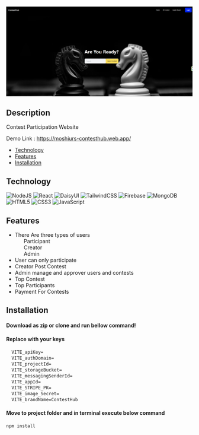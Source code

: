 
![Alt text](/src/img/contesthub-client.png)
## Description

Contest Participation Website
 
 Demo Link : <a>https://moshiurs-contesthub.web.app/

- [Technology](#Technology)
- [Features](#Features)
- [Installation](#Installation)

## Technology
![NodeJS](https://img.shields.io/badge/node.js-6DA55F?style=for-the-badge&logo=node.js&logoColor=white) ![React](https://img.shields.io/badge/react-%2320232a.svg?style=for-the-badge&logo=react&logoColor=%2361DAFB) ![DaisyUI](https://img.shields.io/badge/daisyui-5A0EF8?style=for-the-badge&logo=daisyui&logoColor=white) ![TailwindCSS](https://img.shields.io/badge/tailwindcss-%2338B2AC.svg?style=for-the-badge&logo=tailwind-css&logoColor=white)  ![Firebase](https://img.shields.io/badge/Firebase-039BE5?style=for-the-badge&logo=Firebase&logoColor=white) ![MongoDB](https://img.shields.io/badge/MongoDB-%234ea94b.svg?style=for-the-badge&logo=mongodb&logoColor=white)![HTML5](https://img.shields.io/badge/html5-%23E34F26.svg?style=for-the-badge&logo=html5&logoColor=white) ![CSS3](https://img.shields.io/badge/css3-%231572B6.svg?style=for-the-badge&logo=css3&logoColor=white) ![JavaScript](https://img.shields.io/badge/javascript-%23323330.svg?style=for-the-badge&logo=javascript&logoColor=%23F7DF1E) 

## Features
<ul>
  <li>There Are three types of users
        <ul>Participant</ul>
        <ul>Creator</ul>
        <ul>Admin</ul>
  <li>User can only participate
  <li>Creator Post Contest
  <li>Admin manage and approver users and contests

  <li>Top Contest</li>
  <li>Top Participants</li>
  <li>Payment For Contests</li>
  
</ul>



## Installation
#### Download as zip or clone and run bellow command!

#### Replace with your keys
```
  VITE_apiKey=
  VITE_authDomain=
  VITE_projectId=
  VITE_storageBucket=
  VITE_messagingSenderId=
  VITE_appId=
  VITE_STRIPE_PK=
  VITE_image_Secret=
  VITE_brandName=ContestHub
``````

#### Move to project folder and in terminal execute below command
``````
npm install


